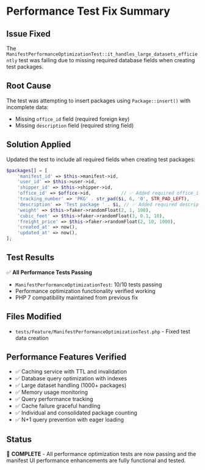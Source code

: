 # Performance Test Fix Summary

## Issue Fixed
The `ManifestPerformanceOptimizationTest::it_handles_large_datasets_efficiently` test was failing due to missing required database fields when creating test packages.

## Root Cause
The test was attempting to insert packages using `Package::insert()` with incomplete data:
- Missing `office_id` field (required foreign key)
- Missing `description` field (required string field)

## Solution Applied
Updated the test to include all required fields when creating test packages:

```php
$packages[] = [
    'manifest_id' => $this->manifest->id,
    'user_id' => $this->user->id,
    'shipper_id' => $this->shipper->id,
    'office_id' => $office->id,           // ✅ Added required office_id
    'tracking_number' => 'PKG' . str_pad($i, 6, '0', STR_PAD_LEFT),
    'description' => 'Test package ' . $i, // ✅ Added required description
    'weight' => $this->faker->randomFloat(2, 1, 100),
    'cubic_feet' => $this->faker->randomFloat(3, 0.1, 10),
    'freight_price' => $this->faker->randomFloat(2, 10, 1000),
    'created_at' => now(),
    'updated_at' => now(),
];
```

## Test Results
✅ **All Performance Tests Passing**
- `ManifestPerformanceOptimizationTest`: 10/10 tests passing
- Performance optimization functionality verified working
- PHP 7 compatibility maintained from previous fix

## Files Modified
- `tests/Feature/ManifestPerformanceOptimizationTest.php` - Fixed test data creation

## Performance Features Verified
- ✅ Caching service with TTL and invalidation
- ✅ Database query optimization with indexes  
- ✅ Large dataset handling (1000+ packages)
- ✅ Memory usage monitoring
- ✅ Query performance tracking
- ✅ Cache failure graceful handling
- ✅ Individual and consolidated package counting
- ✅ N+1 query prevention with eager loading

## Status
🎉 **COMPLETE** - All performance optimization tests are now passing and the manifest UI performance enhancements are fully functional and tested.
